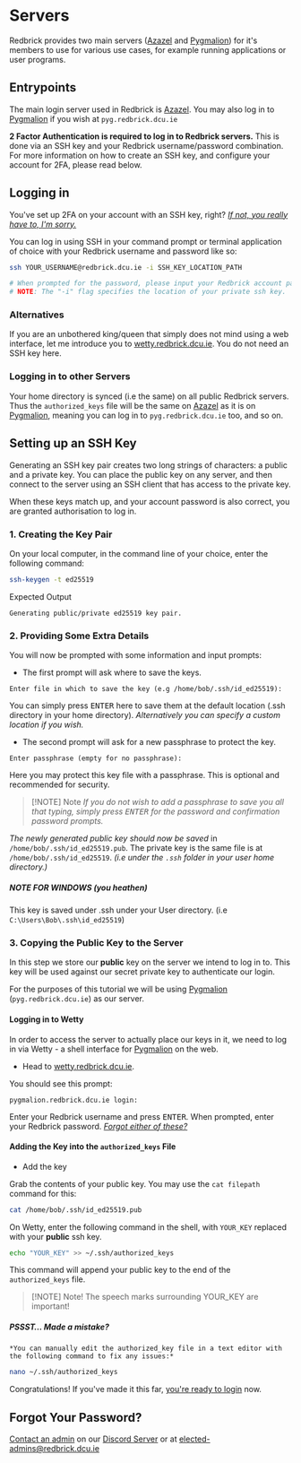 # Servers

Redbrick provides two main servers ([Azazel](../hardware/azazel.md) and [Pygmalion](../hardware/pygmalion.md)) for it's members to use for various use cases, for example running applications or user programs.

## Entrypoints

The main login server used in Redbrick is [Azazel](../hardware/azazel.md). You may also log in to [Pygmalion](../hardware/pygmalion.md) if you wish at `pyg.redbrick.dcu.ie` 

**2 Factor Authentication is required to log in to Redbrick servers.** This is done via an SSH key and your Redbrick username/password combination. For more information on how to create an SSH key, and configure your account for 2FA, please read below.

## Logging in

You've set up 2FA on your account with an SSH key, right? [_If not, you really have to, I'm sorry._](#setting-up-an-ssh-key)

You can log in using SSH in your command prompt or terminal application of choice with your Redbrick username and password like so:

```bash
ssh YOUR_USERNAME@redbrick.dcu.ie -i SSH_KEY_LOCATION_PATH

# When prompted for the password, please input your Redbrick account password.
# NOTE: The "-i" flag specifies the location of your private ssh key.
```

### Alternatives

If you are an unbothered king/queen that simply does not mind using a web interface, let me introduce you to [wetty.redbrick.dcu.ie](https://wetty.redbrick.dcu.ie/). You do not need an SSH key here.

### Logging in to other Servers

Your home directory is synced (i.e the same) on all public Redbrick servers. Thus the `authorized_keys` file will be the same on [Azazel](../hardware/azazel.md) as it is on [Pygmalion](../hardware/pygmalion.md), meaning you can log in to `pyg.redbrick.dcu.ie` too, and so on.

## Setting up an SSH Key

Generating an SSH key pair creates two long strings of characters: a public and a private key. You can place the public key on any server, and then connect to the server using an SSH client that has access to the private key.

When these keys match up, and your account password is also correct, you are granted authorisation to log in.

### 1. Creating the Key Pair

On your local computer, in the command line of your choice, enter the following command:

```bash
ssh-keygen -t ed25519
```

Expected Output

```
Generating public/private ed25519 key pair.
```

### 2. Providing Some Extra Details

You will now be prompted with some information and input prompts:

- The first prompt will ask where to save the keys.

```
Enter file in which to save the key (e.g /home/bob/.ssh/id_ed25519):
```

You can simply press <kbd>ENTER</kbd> here to save them at the default location (.ssh directory in your home directory). *Alternatively you can specify a custom location if you wish.*

- The second prompt will ask for a new passphrase to protect the key.

```
Enter passphrase (empty for no passphrase):
```

Here you may protect this key file with a passphrase. This is optional and recommended for security.

> [!NOTE] Note
> *If you do not wish to add a passphrase to save you all that typing, simply press <kbd>ENTER</kbd> for the password and confirmation password prompts.*

*The newly generated public key should now be saved* in `/home/bob/.ssh/id_ed25519.pub`. The private key is the same file is at `/home/bob/.ssh/id_ed25519`. *(i.e under the `.ssh` folder in your user home directory.)*

##### NOTE FOR WINDOWS (you heathen)

This key is saved under .ssh under your User directory. (i.e `C:\Users\Bob\.ssh\id_ed25519`)

### 3. Copying the Public Key to the Server

In this step we store our **public** key on the server we intend to log in to. This key will be used against our secret private key to authenticate our login. 

For the purposes of this tutorial we will be using [Pygmalion](../hardware/pygmalion.md) (`pyg.redbrick.dcu.ie`) as our server.

#### Logging in to Wetty

In order to access the server to actually place our keys in it, we need to log in via Wetty - a shell interface for [Pygmalion](../hardware/pygmalion.md) on the web.

- Head to <a href="https://wetty.redbrick.dcu.ie/" target="_blank">wetty.redbrick.dcu.ie</a>.

You should see this prompt:

```
pygmalion.redbrick.dcu.ie login:
```

Enter your Redbrick username and press <kbd>ENTER</kbd>. When prompted, enter your Redbrick password. [*Forgot either of these?*](#forgot-your-password)

#### Adding the Key into the `authorized_keys` File

- Add the key

Grab the contents of your public key. You may use the `cat filepath` command for this:

```bash
cat /home/bob/.ssh/id_ed25519.pub
```

On Wetty, enter the following command in the shell, with `YOUR_KEY` replaced with your **public** ssh key.

```bash
echo "YOUR_KEY" >> ~/.ssh/authorized_keys
```

This command will append your public key to the end of the `authorized_keys` file.

> [!NOTE] Note!
> The speech marks surrounding YOUR_KEY are important!

##### *PSSST… Made a mistake?*

    *You can manually edit the authorized_key file in a text editor with the following command to fix any issues:*

```bash
nano ~/.ssh/authorized_keys
```

Congratulations! If you've made it this far, [you're ready to login](#logging-in) now. 

## Forgot Your Password?

[Contact an admin](../contact.md) on our [Discord Server](https://discord.gg/3D8kTX9auY) or at [elected-admins@redbrick.dcu.ie](mailto:elected-admins@redbrick.dcu.ie)
